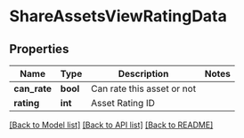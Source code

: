 # ShareAssetsViewRatingData

## Properties
Name | Type | Description | Notes
------------ | ------------- | ------------- | -------------
**can_rate** | **bool** | Can rate this asset or not | 
**rating** | **int** | Asset Rating ID | 

[[Back to Model list]](../README.md#documentation-for-models) [[Back to API list]](../README.md#documentation-for-api-endpoints) [[Back to README]](../README.md)


